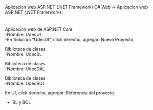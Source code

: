 Aplicacion web ASP.NET (.NET Framework)
C# Web -> Aplicacion web ASP.NET (.NET Framework)
#
Aplicacion web de ASP.NET Core  
 -Nombre: UdecUI  
 -En Solucion "UdecUI", click derecho, agregar: Nuevo Proyecto

Biblioteca de clases  
 -Nombre: UdecBL
 
Biblioteca de clases  
 -Nombre: UdecDAL
 
Biblioteca de clases  
 -Nombre: UdecBOL
 
En UI, click derecho, agregar: Referencia del proyecto.  
- BL y BOL
